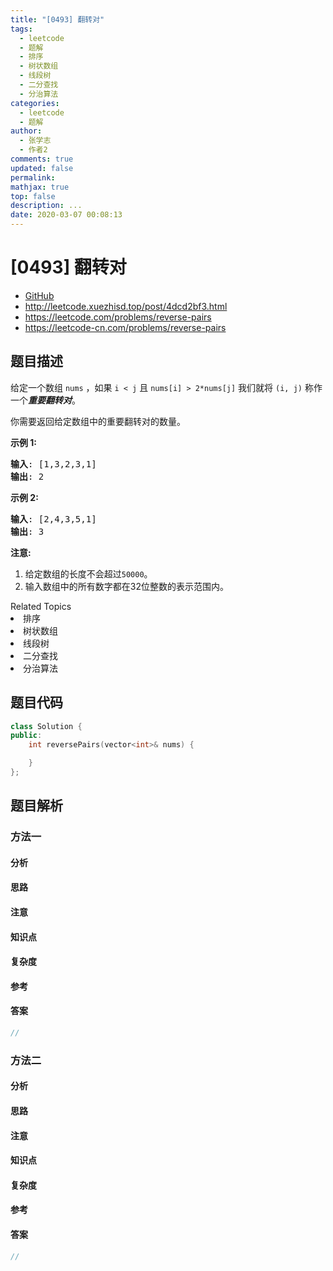 ```yaml
---
title: "[0493] 翻转对"
tags:
  - leetcode
  - 题解
  - 排序
  - 树状数组
  - 线段树
  - 二分查找
  - 分治算法
categories:
  - leetcode
  - 题解
author:
  - 张学志
  - 作者2
comments: true
updated: false
permalink:
mathjax: true
top: false
description: ...
date: 2020-03-07 00:08:13
---
```



# [0493] 翻转对
* [GitHub](https://github.com/algoboy101/LeetCodeCrowdsource/tree/master/_posts/QA/%5B0493%5D%20%E7%BF%BB%E8%BD%AC%E5%AF%B9.md)
* http://leetcode.xuezhisd.top/post/4dcd2bf3.html
* https://leetcode.com/problems/reverse-pairs
* https://leetcode-cn.com/problems/reverse-pairs


## 题目描述

<p>给定一个数组&nbsp;<code>nums</code>&nbsp;，如果&nbsp;<code>i &lt; j</code>&nbsp;且&nbsp;<code>nums[i] &gt; 2*nums[j]</code>&nbsp;我们就将&nbsp;<code>(i, j)</code>&nbsp;称作一个<strong><em>重要翻转对</em></strong>。</p>

<p>你需要返回给定数组中的重要翻转对的数量。</p>

<p><strong>示例 1:</strong></p>

<pre>
<strong>输入</strong>: [1,3,2,3,1]
<strong>输出</strong>: 2
</pre>

<p><strong>示例 2:</strong></p>

<pre>
<strong>输入</strong>: [2,4,3,5,1]
<strong>输出</strong>: 3
</pre>

<p><strong>注意:</strong></p>

<ol>
	<li>给定数组的长度不会超过<code>50000</code>。</li>
	<li>输入数组中的所有数字都在32位整数的表示范围内。</li>
</ol>
<div><div>Related Topics</div><div><li>排序</li><li>树状数组</li><li>线段树</li><li>二分查找</li><li>分治算法</li></div></div>


## 题目代码

```cpp
class Solution {
public:
    int reversePairs(vector<int>& nums) {

    }
};
```


## 题目解析


### 方法一

#### 分析

#### 思路

#### 注意

#### 知识点

#### 复杂度

#### 参考

#### 答案

```cpp
//
```


### 方法二

#### 分析

#### 思路

#### 注意

#### 知识点

#### 复杂度

#### 参考

#### 答案

```cpp
//
```


